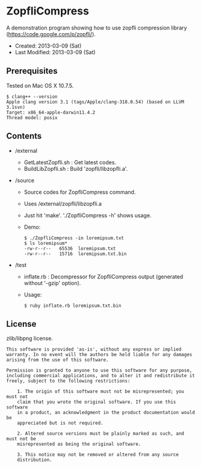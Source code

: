 # ZopfliCompress #

A demonstration program showing how to use zopfli compression library (https://code.google.com/p/zopfli/).

*   Created: 2013-03-09 (Sat)
*   Last Modified: 2013-03-09 (Sat)

## Prerequisites ##

Tested on Mac OS X 10.7.5.

    $ clang++ --version
    Apple clang version 3.1 (tags/Apple/clang-318.0.54) (based on LLVM 3.1svn)
    Target: x86_64-apple-darwin11.4.2
    Thread model: posix

## Contents ##

*   /external
    *   GetLatestZopfli.sh : Get latest codes.
    *   BuildLibZopfli.sh : Build 'zopfli/libzopfli.a'.

*   /source
    *   Source codes for ZopfliCompress command.
    *   Uses /external/zopfli/libzopfli.a
    *   Just hit 'make'. './ZopfliCompress -h' shows usage.
    *   Demo:

            $ ./ZopfliCompress -in loremipsum.txt
            $ ls loremipsum*
            -rw-r--r--   65536  loremipsum.txt
            -rw-r--r--   15716  loremipsum.txt.bin

*   /test
    *   inflate.rb : Decompressor for ZopfliCompress output (generated without '-gzip' option).
    *   Usage:

            $ ruby inflate.rb loremipsum.txt.bin


## License ##

zlib/libpng license.

    This software is provided 'as-is', without any express or implied
    warranty. In no event will the authors be held liable for any damages
    arising from the use of this software.
    
    Permission is granted to anyone to use this software for any purpose,
    including commercial applications, and to alter it and redistribute it
    freely, subject to the following restrictions:
    
        1. The origin of this software must not be misrepresented; you must not
        claim that you wrote the original software. If you use this software
        in a product, an acknowledgment in the product documentation would be
        appreciated but is not required.
    
        2. Altered source versions must be plainly marked as such, and must not be
        misrepresented as being the original software.
    
        3. This notice may not be removed or altered from any source
        distribution.

<!--
Local Variables:
mode: markdown
coding: utf-8-dos
End:
-->
